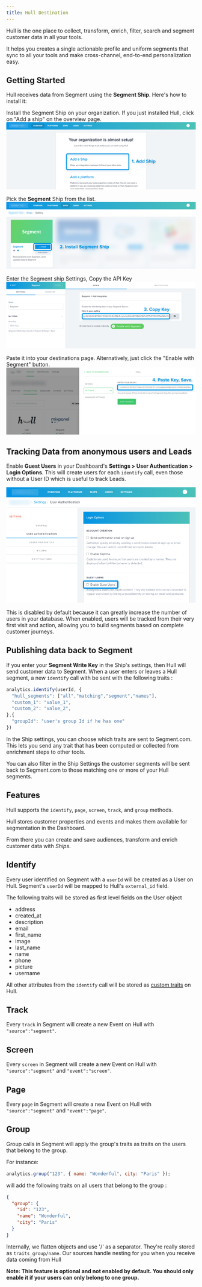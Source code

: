 ```yaml
---
title: Hull Destination
---
```


Hull is the one place to collect, transform, enrich, filter, search and segment customer data in all your tools.

It helps you creates a single actionable profile and uniform segments that sync to all your tools and make cross-channel, end-to-end personalization easy.

## Getting Started

Hull receives data from Segment using the **Segment Ship**. Here's how to install it:

Install the Segment Ship on your organization. If you just installed Hull, click on "Add a ship" on the overview page.
![Home](images/home.png)

Pick the **Segment** Ship from the list.
![List](images/ship_list.png)

Enter the Segment ship Settings, Copy the API Key
![Segment](images/ship_segment.png)

Paste it into your destinations page. Alternatively, just click the "Enable with Segment" button.
![Segment](images/segment.png)

## Tracking Data from anonymous users and Leads

Enable **Guest Users** in your Dashboard's **Settings > User Authentication > Login Options**. This will create users for each `identify` call, even those without a User ID which is useful to track Leads.

![Guest](images/guest.png)

This is disabled by default because it can greatly increase the number of users in your database. When enabled, users will be tracked from their very first visit and action, allowing you to build segments based on complete customer journeys.

## Publishing data back to Segment

If you enter your __Segment Write Key__ in the Ship's settings, then Hull will send customer data to Segment. When a user enters or leaves a Hull segment, a new `identify` call with be sent with the following traits :

```js
analytics.identify(userId, {
  "hull_segments": ["all","matching","segment","names"],
  "custom_1": "value_1",
  "custom_2": "value_2",
},{
  "groupId": "user's group Id if he has one"
})
```

In the Ship settings, you can choose which traits are sent to Segment.com. This lets you send any trait that has been computed or collected from enrichment steps to other tools.

You can also filter in the Ship Settings the customer segments will be sent back to Segment.com to those matching one or more of your Hull segments.

## Features

Hull supports the `identify`, `page`, `screen`, `track`, and `group` methods.

Hull stores customer properties and events and makes them available for segmentation in the Dashboard.

From there you can create and save audiences, transform and enrich customer data with *Ships*.

## Identify

Every user identified on Segment with a `userId` will be created as a User on Hull. Segment's `userId` will be mapped to Hull's `external_id` field.

The following traits will be stored as first level fields on the User object

- address
- created_at
- description
- email
- first_name
- image
- last_name
- name
- phone
- picture
- username

All other attributes from the `identify` call will be stored as [custom traits](http://www.hull.io/docs/references/hull_js/#traits) on Hull.

## Track

Every `track` in Segment will create a new Event on Hull with `"source":"segment"`.

## Screen

Every `screen` in Segment will create a new Event on Hull with `"source":"segment"` and `"event":"screen"`.

## Page

Every `page` in Segment will create a new Event on Hull with `"source":"segment"` and `"event":"page"`.

## Group

Group calls in Segment will apply the group's traits as traits on the users that belong to the group.

For instance:

```js
analytics.group("123", { name: "Wonderful", city: "Paris" });
```

will add the following traits on all users that belong to the group :

```json
{
  "group": {
    "id": "123",
    "name": "Wonderful",
    "city": "Paris"
  }
}
```

Internally, we flatten objects and use '/' as a separator. They're really stored as `traits_group/name`. Our sources handle nesting for you when you receive data coming from Hull

__Note: This feature is optional and not enabled by default. You should only enable it if your users can only belong to one group.__
